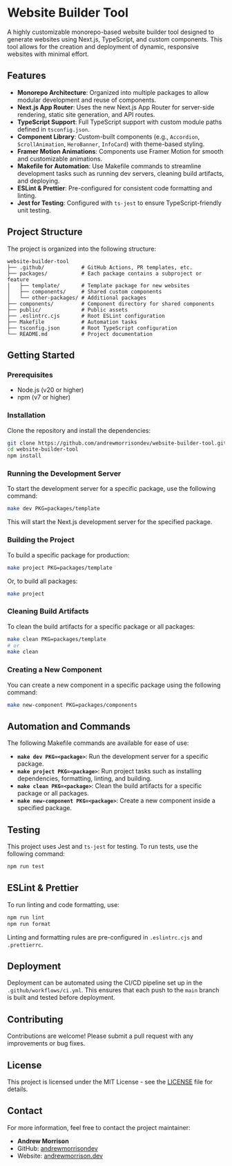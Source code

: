 # Website Builder Tool

A highly customizable monorepo-based website builder tool designed to generate websites using Next.js, TypeScript, and custom components. This tool allows for the creation and deployment of dynamic, responsive websites with minimal effort.

## Features

- **Monorepo Architecture**: Organized into multiple packages to allow modular development and reuse of components.
- **Next.js App Router**: Uses the new Next.js App Router for server-side rendering, static site generation, and API routes.
- **TypeScript Support**: Full TypeScript support with custom module paths defined in `tsconfig.json`.
- **Component Library**: Custom-built components (e.g., `Accordion`, `ScrollAnimation`, `HeroBanner`, `InfoCard`) with theme-based styling.
- **Framer Motion Animations**: Components use Framer Motion for smooth and customizable animations.
- **Makefile for Automation**: Use Makefile commands to streamline development tasks such as running dev servers, cleaning build artifacts, and deploying.
- **ESLint & Prettier**: Pre-configured for consistent code formatting and linting.
- **Jest for Testing**: Configured with `ts-jest` to ensure TypeScript-friendly unit testing.

## Project Structure

The project is organized into the following structure:

```
website-builder-tool
├── .github/            # GitHub Actions, PR templates, etc.
├── packages/           # Each package contains a subproject or feature
│   ├── template/       # Template package for new websites
│   ├── components/     # Shared custom components
│   └── other-packages/ # Additional packages
├── components/         # Component directory for shared components
├── public/             # Public assets
├── .eslintrc.cjs       # Root ESLint configuration
├── Makefile            # Automation tasks
├── tsconfig.json       # Root TypeScript configuration
└── README.md           # Project documentation
```

## Getting Started

### Prerequisites

- Node.js (v20 or higher)
- npm (v7 or higher)

### Installation

Clone the repository and install the dependencies:

```bash
git clone https://github.com/andrewmorrisondev/website-builder-tool.git
cd website-builder-tool
npm install
```

### Running the Development Server

To start the development server for a specific package, use the following command:

```bash
make dev PKG=packages/template
```

This will start the Next.js development server for the specified package.

### Building the Project

To build a specific package for production:

```bash
make project PKG=packages/template
```

Or, to build all packages:

```bash
make project
```

### Cleaning Build Artifacts

To clean the build artifacts for a specific package or all packages:

```bash
make clean PKG=packages/template
# or
make clean
```

### Creating a New Component

You can create a new component in a specific package using the following command:

```bash
make new-component PKG=packages/components
```

## Automation and Commands

The following Makefile commands are available for ease of use:

- **`make dev PKG=<package>`**: Run the development server for a specific package.
- **`make project PKG=<package>`**: Run project tasks such as installing dependencies, formatting, linting, and building.
- **`make clean PKG=<package>`**: Clean the build artifacts for a specific package or all packages.
- **`make new-component PKG=<package>`**: Create a new component inside a specified package.

## Testing

This project uses Jest and `ts-jest` for testing. To run tests, use the following command:

```bash
npm run test
```

## ESLint & Prettier

To run linting and code formatting, use:

```bash
npm run lint
npm run format
```

Linting and formatting rules are pre-configured in `.eslintrc.cjs` and `.prettierrc`.

## Deployment

Deployment can be automated using the CI/CD pipeline set up in the `.github/workflows/ci.yml`. This ensures that each push to the `main` branch is built and tested before deployment.

## Contributing

Contributions are welcome! Please submit a pull request with any improvements or bug fixes.

## License

This project is licensed under the MIT License - see the [LICENSE](LICENSE) file for details.

## Contact

For more information, feel free to contact the project maintainer:

- **Andrew Morrison**
- GitHub: [andrewmorrisondev](https://github.com/andrewmorrisondev)
- Website: [andrewmorrison.dev](https://andrewmorrison.dev)
